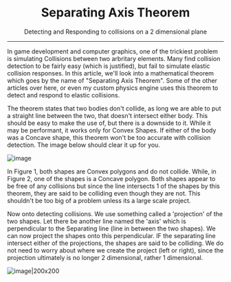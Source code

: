 <div align="center">
    <h1>Separating Axis Theorem</h1>
    <p>Detecting and Responding to collisions on a 2 dimensional plane</p>
</div>
<hr/>

In game development and computer graphics, one of the trickiest problem is simulating Collisions between two arbritary elements. Many find collision detection to be fairly easy (which is justified), but fail to simulate elastic collision responses. In this article, we'll look into a mathematical theorem which goes by the name of "Separating Axis Theorem". Some of the other articles over here, or even my custom physics engine uses this theorem to detect and respond to elastic collisions. 

The theorem states that two bodies don't collide, as long we are able to put a straight line between the two, that doesn't intersect either body. This should be easy to make the use of, but there is a downside to it. While it may be performant, it works only for Convex Shapes. If either of the body was a Concave shape, this theorem won't be too accurate with collision detection. The image below should clear it up for you.

![image](https://user-images.githubusercontent.com/74130881/134708625-09b4789d-98ae-4d71-92c6-06b2e66e43a0.png)

In Figure 1, both shapes are Convex polygons and do not collide. While, in Figure 2, one of the shapes is a Concave polygon. Both shapes appear to be free of any collisions but since the line intersects 1 of the shapes by this theorem, they are said to be colliding even though they are not. This shouldn't be too big of a problem unless its a large scale project. 

Now onto detecting collisions. We use something called a 'projection' of the two shapes. Let there be another line named the 'axis' which is perpendicular to the Separating line (line in between the two shapes). We can now project the shapes onto this perpendicular. IF the separating line intersect either of the projections, the shapes are said to be colliding. We do not need to worry about where we create the project (left or right), since the projection ultimately is no longer 2 dimensional, rather 1 dimensional. 

![image|200x200](https://user-images.githubusercontent.com/74130881/134711848-fdcda5cb-e42d-46ee-ba2e-1d7c9ea1e04f.png)


